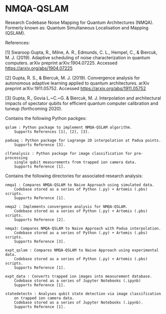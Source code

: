 # NMQA-QSLAM 

Research Codebase Noise Mapping for Quantum Architectures (NMQA). Formerly known as: Quantum Simultaneous Localisation and Mapping (QSLAM).

References:

[1] Swaroop Gupta, R., Milne, A. R., Edmunds, C. L., Hempel, C., & Biercuk, M. J. (2019). Adaptive scheduling of noise characterization in quantum computers. arXiv preprint arXiv:1904.07225. Accessed https://arxiv.org/abs/1904.07225 

[2] Gupta, R. S., & Biercuk, M. J. (2019). Convergence analysis for autonomous adaptive learning applied to quantum architectures. arXiv preprint arXiv:1911.05752. Accessed https://arxiv.org/abs/1911.05752

[3] Gupta, R., Govia L.~C.~G. & Biercuk, M. J. Interpolation and architectural impacts of spectator qubits for efficient quantum computer calibration and tuneup (forthcoming 2020).

Contains the following Python packges:
    
    qslam : Python package to implement NMQA-QSLAM algorithm. 
        Supports References [1], [2], [3].
 
    paduaq : Python package for Lagrange 2D interpolation at Padua points. 
        Supports Reference [3].

    clfanalysis : Python package for image classification for pre-processing
        single qubit measurements from trapped ion camera data.
        Supports Reference [1].

Contains the following directories for associated research analysis:

    nmqa1 : Compares NMQA-QSLAM to Naive Approach using simulated data. 
        Codebase stored as a series of Python (.py) + Artemis (.pbs) scripts.
        Supports Reference [1].
    
    nmqa2 : Implements convergence analysis for NMQA-QSLAM.
        Codebase stored as a series of Python (.py) + Artemis (.pbs) scripts.
        Supports Reference [2].
 
    nmqa3: Compares NMQA-QSLAM to Naive Approach with Padua interpolation. 
        Codebase stored as a series of Python (.py) + Artemis (.pbs) scripts.
        Supports Reference [3].
        
    expt_qslam : Compares NMQA-QSLAM to Naive Approach using experimental data.
        Codebase stored as a series of Python (.py) + Artemis (.pbs) scripts.
        Supports Reference [1].

    expt_data : Converts trapped ion images into measurement database. 
        Codebase stored as a series of Jupyter Notebooks (.ipynb) 
        Supports Reference [1].
    
    statedetectn : Analyses qubit state detection via image classification
        on trapped ion camera data.
        Codebase stored as a series of Jupyter Notebooks (.ipynb).
        Supports Reference [1].

